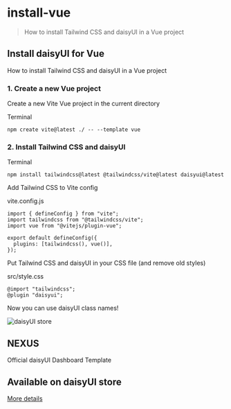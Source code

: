 # install-vue

> How to install Tailwind CSS and daisyUI in a Vue project



## Install daisyUI for Vue

How to install Tailwind CSS and daisyUI in a Vue project

### [](#1-create-a-new-vue-project)1\. Create a new Vue project

Create a new Vite Vue project in the current directory

Terminal

```
npm create vite@latest ./ -- --template vue
```

### [](#2-install-tailwind-css-and-daisyui)2\. Install Tailwind CSS and daisyUI

Terminal

```
npm install tailwindcss@latest @tailwindcss/vite@latest daisyui@latest
```

Add Tailwind CSS to Vite config

vite.config.js

```
import { defineConfig } from "vite";
import tailwindcss from "@tailwindcss/vite";
import vue from "@vitejs/plugin-vue";

export default defineConfig({
  plugins: [tailwindcss(), vue()],
});
```

Put Tailwind CSS and daisyUI in your CSS file (and remove old styles)

src/style.css

```
@import "tailwindcss";
@plugin "daisyui";
```

Now you can use daisyUI class names!

![daisyUI store](https://img.daisyui.com/images/store/nexus.webp)

## NEXUS  
Official daisyUI Dashboard Template

## Available on daisyUI store

[More details](/store)
